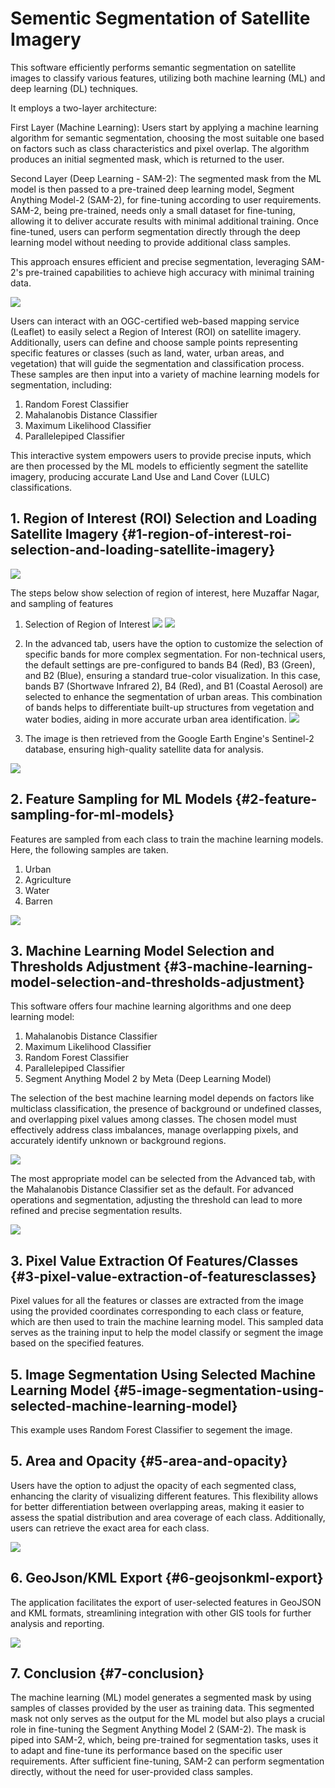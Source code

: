 # Sementic Segmentation of Satellite Imagery

This software efficiently performs semantic segmentation on satellite
images to classify various features, utilizing both machine learning
(ML) and deep learning (DL) techniques.

It employs a two-layer architecture:

First Layer (Machine Learning): Users start by applying a machine
learning algorithm for semantic segmentation, choosing the most suitable
one based on factors such as class characteristics and pixel overlap.
The algorithm produces an initial segmented mask, which is returned to
the user.

Second Layer (Deep Learning - SAM-2): The segmented mask from the ML
model is then passed to a pre-trained deep learning model, Segment
Anything Model-2 (SAM-2), for fine-tuning according to user
requirements. SAM-2, being pre-trained, needs only a small dataset for
fine-tuning, allowing it to deliver accurate results with minimal
additional training. Once fine-tuned, users can perform segmentation
directly through the deep learning model without needing to provide
additional class samples.

This approach ensures efficient and precise segmentation, leveraging
SAM-2's pre-trained capabilities to achieve high accuracy with minimal
training data.

![](https://raw.githubusercontent.com/ammar26627/segmentation-client/refs/heads/main/images/flowchart.png)

Users can interact with an OGC-certified web-based mapping service
(Leaflet) to easily select a Region of Interest (ROI) on satellite
imagery. Additionally, users can define and choose sample points
representing specific features or classes (such as land, water, urban
areas, and vegetation) that will guide the segmentation and
classification process. These samples are then input into a variety of
machine learning models for segmentation, including:

1.  Random Forest Classifier
2.  Mahalanobis Distance Classifier
3.  Maximum Likelihood Classifier
4.  Parallelepiped Classifier

This interactive system empowers users to provide precise inputs, which
are then processed by the ML models to efficiently segment the satellite
imagery, producing accurate Land Use and Land Cover (LULC)
classifications.

## 1. Region of Interest (ROI) Selection and Loading Satellite Imagery {#1-region-of-interest-roi-selection-and-loading-satellite-imagery}

![](https://raw.githubusercontent.com/ammar26627/segmentation-client/refs/heads/main/images/ui_1.png)

The steps below show selection of region of interest, here Muzaffar
Nagar, and sampling of features

1.  Selection of Region of Interest
    ![](https://raw.githubusercontent.com/ammar26627/segmentation-client/refs/heads/main/images/ui_2.png)
    ![](https://raw.githubusercontent.com/ammar26627/segmentation-client/refs/heads/main/images/ui_3.png)

1.  In the advanced tab, users have the option to customize the
    selection of specific bands for more complex segmentation. For
    non-technical users, the default settings are pre-configured to
    bands B4 (Red), B3 (Green), and B2 (Blue), ensuring a standard
    true-color visualization. In this case, bands B7 (Shortwave Infrared
    2), B4 (Red), and B1 (Coastal Aerosol) are selected to enhance the
    segmentation of urban areas. This combination of bands helps to
    differentiate built-up structures from vegetation and water bodies,
    aiding in more accurate urban area identification.
    ![](https://raw.githubusercontent.com/ammar26627/segmentation-client/refs/heads/main/images/ui_4.png)

1.  The image is then retrieved from the Google Earth Engine\'s
    Sentinel-2 database, ensuring high-quality satellite data for
    analysis.

![](https://raw.githubusercontent.com/ammar26627/segmentation-client/refs/heads/main/images/ui_5.PNG)

## 2. Feature Sampling for ML Models {#2-feature-sampling-for-ml-models}

Features are sampled from each class to train the machine learning
models. Here, the following samples are taken.

1.  Urban
2.  Agriculture
3.  Water
4.  Barren

![](https://raw.githubusercontent.com/ammar26627/segmentation-client/refs/heads/main/images/ui_6.PNG)

## 3. Machine Learning Model Selection and Thresholds Adjustment {#3-machine-learning-model-selection-and-thresholds-adjustment}

This software offers four machine learning algorithms and one deep
learning model:

1.  Mahalanobis Distance Classifier
2.  Maximum Likelihood Classifier
3.  Random Forest Classifier
4.  Parallelepiped Classifier
5.  Segment Anything Model 2 by Meta (Deep Learning Model)

The selection of the best machine learning model depends on factors like
multiclass classification, the presence of background or undefined
classes, and overlapping pixel values among classes. The chosen model
must effectively address class imbalances, manage overlapping pixels,
and accurately identify unknown or background regions.

![](https://raw.githubusercontent.com/ammar26627/segmentation-client/refs/heads/main/images/pixels.png)

The most appropriate model can be selected from the Advanced tab, with
the Mahalanobis Distance Classifier set as the default. For advanced
operations and segmentation, adjusting the threshold can lead to more
refined and precise segmentation results.

![](https://raw.githubusercontent.com/ammar26627/segmentation-client/refs/heads/main/images/ui_7.PNG)

## 3. Pixel Value Extraction Of Features/Classes {#3-pixel-value-extraction-of-featuresclasses}

Pixel values for all the features or classes are extracted from the
image using the provided coordinates corresponding to each class or
feature, which are then used to train the machine learning model. This
sampled data serves as the training input to help the model classify or
segment the image based on the specified features.


## 5. Image Segmentation Using Selected Machine Learning Model {#5-image-segmentation-using-selected-machine-learning-model}

This example uses Random Forest Classifier to segement the image.

## 5. Area and Opacity {#5-area-and-opacity}

Users have the option to adjust the opacity of each segmented class,
enhancing the clarity of visualizing different features. This
flexibility allows for better differentiation between overlapping areas,
making it easier to assess the spatial distribution and area coverage of
each class. Additionally, users can retrieve the exact area for each
class.

![](https://raw.githubusercontent.com/ammar26627/segmentation-client/refs/heads/main/images/opacity.PNG)

## 6. GeoJson/KML Export {#6-geojsonkml-export}

The application facilitates the export of user-selected features in
GeoJSON and KML formats, streamlining integration with other GIS tools
for further analysis and reporting.

![](https://raw.githubusercontent.com/ammar26627/segmentation-client/refs/heads/main/images/geojson.PNG)

## 7. Conclusion {#7-conclusion}

The machine learning (ML) model generates a segmented mask by using
samples of classes provided by the user as training data. This segmented
mask not only serves as the output for the ML model but also plays a
crucial role in fine-tuning the Segment Anything Model 2 (SAM-2). The
mask is piped into SAM-2, which, being pre-trained for segmentation
tasks, uses it to adapt and fine-tune its performance based on the
specific user requirements. After sufficient fine-tuning, SAM-2 can
perform segmentation directly, without the need for user-provided class
samples.
